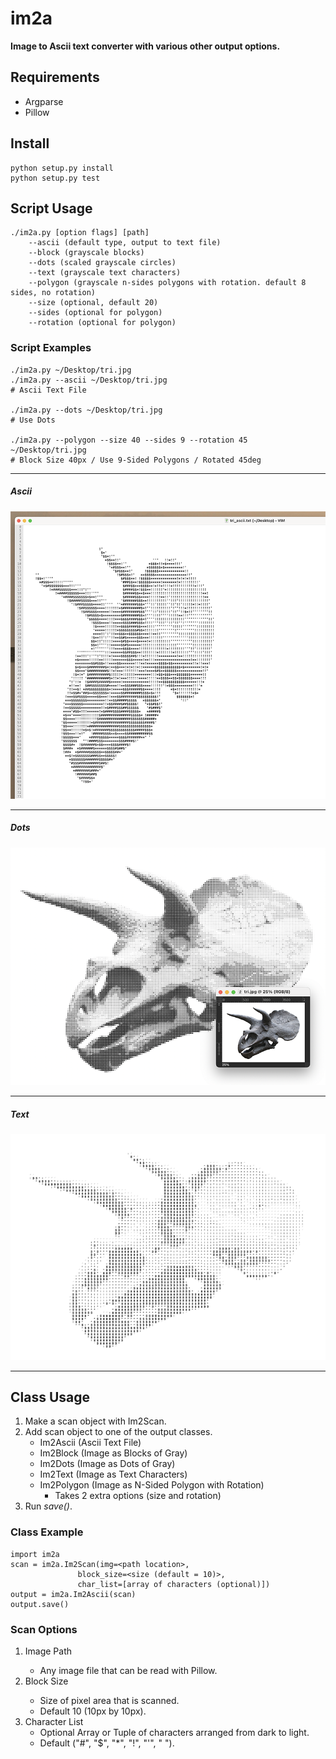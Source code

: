 # im2a
__Image to Ascii text converter with various other output options.__

## Requirements

- Argparse
- Pillow
## Install

```
python setup.py install
python setup.py test
```

## Script Usage

```
./im2a.py [option flags] [path] 
    --ascii (default type, output to text file)
    --block (grayscale blocks)
    --dots (scaled grayscale circles)
    --text (grayscale text characters)
    --polygon (grayscale n-sides polygons with rotation. default 8 sides, no rotation)
    --size (optional, default 20)
    --sides (optional for polygon) 
    --rotation (optional for polygon)
```

### Script Examples

```
./im2a.py ~/Desktop/tri.jpg
./im2a.py --ascii ~/Desktop/tri.jpg
# Ascii Text File

./im2a.py --dots ~/Desktop/tri.jpg
# Use Dots

./im2a.py --polygon --size 40 --sides 9 --rotation 45  ~/Desktop/tri.jpg
# Block Size 40px / Use 9-Sided Polygons / Rotated 45deg
```
---

##### Ascii

![im2a example 1](https://github.com/jaschon/im2a-py/blob/main/_screenshots/tri_ascii.png?raw=true)

---

##### Dots

![im2a example 2](https://github.com/jaschon/im2a-py/blob/main/_screenshots/tri_dots.png?raw=true)

---

##### Text

![im2a example 3](https://github.com/jaschon/im2a-py/blob/main/_screenshots/tri_text.png?raw=true)

---

## Class Usage

1. Make a scan object with Im2Scan.
2. Add scan object to one of the output classes.
    * Im2Ascii (Ascii Text File)
    * Im2Block (Image as Blocks of Gray)
    * Im2Dots (Image as Dots of Gray)
    * Im2Text (Image as Text Characters)
    * Im2Polygon (Image as N-Sided Polygon with Rotation)
      * Takes 2 extra options (size and rotation)
3. Run _save()_.

### Class Example

```
import im2a
scan = im2a.Im2Scan(img=<path location>, 
               block_size=<size (default = 10)>, 
               char_list=[array of characters (optional)])
output = im2a.Im2Ascii(scan)
output.save()
```

### Scan Options

1. Image Path <String Path Location>
    * Any image file that can be read with Pillow.
2. Block Size <Int>
    * Size of pixel area that is scanned.
    * Default 10 (10px by 10px).
3. Character List
    * Optional Array or Tuple of characters arranged from dark to light.
    * Default ("#", "$", "*", "!", "'", " ").
    
    
    
    

